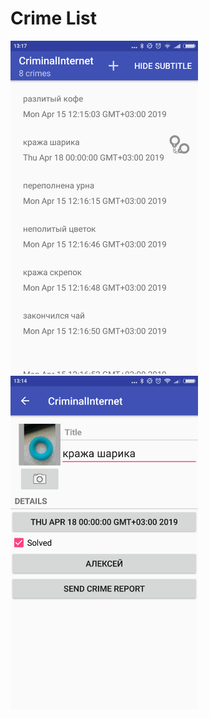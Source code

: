 # Crime List

<img src="screenshots/1.png" width="300" />
<img src="screenshots/2.png" width="300" />